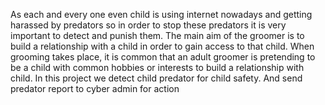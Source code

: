 As each and every one even child is using internet nowadays and getting harassed by predators so in order to stop these predators it is very important to detect and punish them. The main aim of the groomer is to build a relationship with a child in order to gain access to that child. When grooming takes place, it is common that an adult groomer is pretending to be a child with common hobbies or interests to build a relationship with child. In this project we detect child predator for child safety. And send predator report to cyber admin for action
